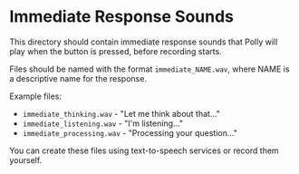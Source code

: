 # Immediate Response Sounds

This directory should contain immediate response sounds that Polly will play
when the button is pressed, before recording starts.

Files should be named with the format `immediate_NAME.wav`, where NAME is a
descriptive name for the response.

Example files:
- `immediate_thinking.wav` - "Let me think about that..."
- `immediate_listening.wav` - "I'm listening..."
- `immediate_processing.wav` - "Processing your question..."

You can create these files using text-to-speech services or record them yourself.
